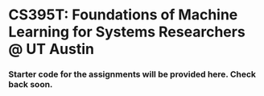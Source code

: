 # CS395T: Foundations of Machine Learning for Systems Researchers @ UT Austin

### Starter code for the assignments will be provided here. Check back soon.
